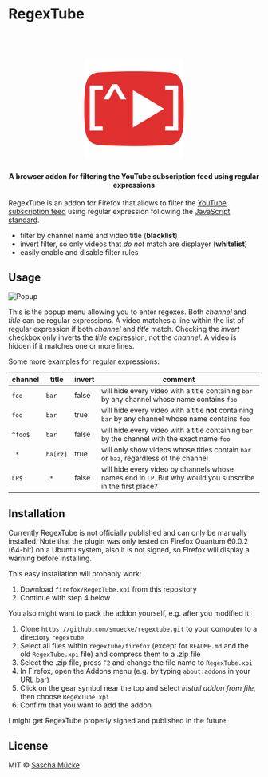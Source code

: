  # RegexTube
 
 <h1 align="center">
  <br>
  <img src="https://github.com/smuecke/regextube/blob/master/icons/regextube-256.png" alt="RegexTube" width="200">
</h1>
<h4 align="center">A browser addon for filtering the YouTube subscription feed using regular expressions</h4>

RegexTube is an addon for Firefox that allows to filter the [YouTube subscription feed](https://www.youtube.com/feed/subscriptions) using regular expression following the [JavaScript standard](https://developer.mozilla.org/en-US/docs/Web/JavaScript/Guide/Regular_Expressions). 

* filter by channel name and video title (**blacklist**)
* invert filter, so only videos that *do not* match are displayer (**whitelist**)
* easily enable and disable filter rules

## Usage

![Popup](https://i.imgur.com/e0G6HiS.png)

This is the popup menu allowing you to enter regexes. Both *channel* and *title* can be regular expressions. A video matches a line within the list of regular expression if both *channel* and *title* match. Checking the *invert* checkbox only inverts the *title* expression, not the *channel*. A video is hidden if it matches one or more lines.

Some more examples for regular expressions:

| channel | title | invert | comment |
| --- | --- | --- | --- |
| `foo` | `bar` | false | will hide every video with a title containing `bar` by any channel whose name contains `foo` |
| `foo` | `bar` | true | will hide every video with a title **not** containing `bar` by any channel whose name contains `foo` |
| `^foo$` | `bar` | false | will hide every video with a title containing `bar` by the channel with the exact name `foo` |
| `.*` | `ba[rz]` | true | will only show videos whose titles contain `bar` or `baz`, regardless of the channel |
| `LP$` | `.*` | false | will hide every video by channels whose names end in `LP`. But why would you subscribe in the first place? |

## Installation

Currently RegexTube is not officially published and can only be manually installed. Note that the plugin was only tested on Firefox Quantum 60.0.2 (64-bit) on a Ubuntu system, also it is not signed, so Firefox will display a warning before installing.

This easy installation will probably work:

1. Download `firefox/RegexTube.xpi` from this repository
2. Continue with step 4 below

You also might want to pack the addon yourself, e.g. after you modified it:

1. Clone `https://github.com/smuecke/regextube.git` to your computer to a directory `regextube`
2. Select all files within `regextube/firefox` (except for `README.md` and the old `RegexTube.xpi` file) and compress them to a .zip file
3. Select the .zip file, press `F2` and change the file name to `RegexTube.xpi`
4. In Firefox, open the Addons menu (e.g. by typing `about:addons` in your URL bar)
5. Click on the gear symbol near the top and select *install addon from file*, then choose `RegexTube.xpi`
6. Confirm that you want to add the addon

I might get RegexTube properly signed and published in the future.

## License

MIT © [Sascha Mücke](https://github.com/smuecke)
